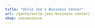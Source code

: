 ```yaml
---
title: "Uncle Joe's Business Center"
url: /ganta/uncle-joes-business-center/
shop: convenience
---
```

